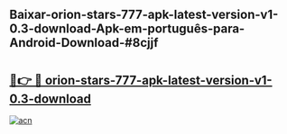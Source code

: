 ## Baixar-orion-stars-777-apk-latest-version-v1-0.3-download-Apk-em-português​-para-Android-Download-#8cjjf

# <h2><a href="https://ainizakaria.my?title=orion-stars-777-apk-latest-version-v1-0.3-download&ref=20M">🔗👉 🔴 orion-stars-777-apk-latest-version-v1-0.3-download</a></h2>

[![acn](https://github.com/user-attachments/assets/0f9c940e-d8b0-45ae-aac7-cd30a18b3e1c)](https://ainizakaria.my?title=orion-stars-777-apk-latest-version-v1-0.3-download&ref=20M)

